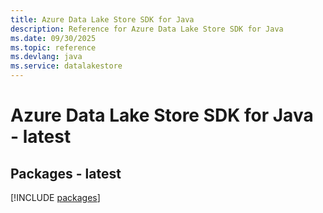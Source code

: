 ```yaml
---
title: Azure Data Lake Store SDK for Java
description: Reference for Azure Data Lake Store SDK for Java
ms.date: 09/30/2025
ms.topic: reference
ms.devlang: java
ms.service: datalakestore
---
```

# Azure Data Lake Store SDK for Java - latest
## Packages - latest
[!INCLUDE [packages](data-lake-store-index.md)]
